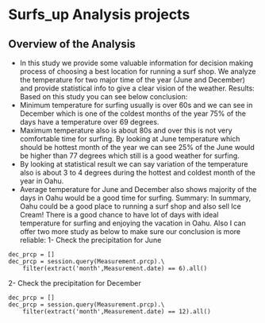 # Surfs_up Analysis projects
## Overview of the Analysis

-	In this study we provide some valuable information for decision making process of choosing a best location for running a surf shop. We analyze the temperature for two major time of the year (June and December) and provide statistical info to give a clear vision of the weather.
Results:
Based on this study you can see below conclusion:
-	Minimum temperature for surfing usually is over 60s and we can see in December which is one of the coldest months of the year 75% of the days have a temperature over 69 degrees. 
-	Maximum temperature also is about 80s and over this is not very comfortable time for surfing. By looking at June temperature which should be hottest month of the year we can see 25% of the June would be higher than 77 degrees which still is a good weather for surfing.
-	By looking at statistical result we can say variation of the temperature also is about 3 to 4 degrees during the hottest and coldest month of the year in Oahu.
-	Average temperature for June and December also shows majority of the days in Oahu would be a good time for surfing. 
Summary:
In summary, Oahu could be a good place to running a surf shop and also sell Ice Cream!
There is a good chance to have lot of days with ideal temperature for surfing and enjoying the vacation in Oahu.
Also I can offer two more study as below to make sure our conclusion is more reliable:
1-	Check the precipitation for June
```
dec_prcp = []
dec_prcp = session.query(Measurement.prcp).\
    filter(extract('month',Measurement.date) == 6).all()
```
2-	Check the precipitation for December
```
dec_prcp = []
dec_prcp = session.query(Measurement.prcp).\
    filter(extract('month',Measurement.date) == 12).all()
```

